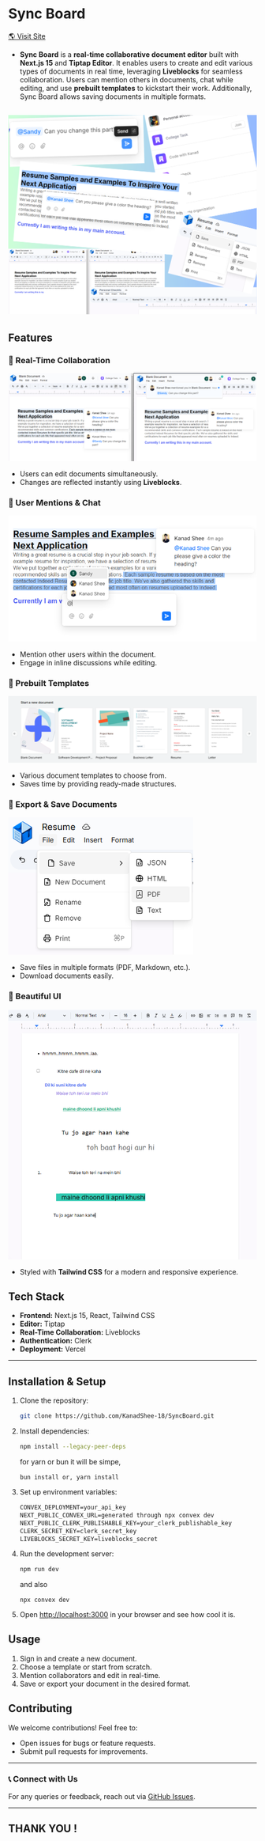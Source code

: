 # Sync Board

[🌎 Visit Site](https://sync-board-alpha.vercel.app)

- **Sync Board** is a **real-time collaborative document editor** built with **Next.js 15** and **Tiptap Editor**. It enables users to create and edit various types of documents in real time, leveraging **Liveblocks** for seamless collaboration. Users can mention others in documents, chat while editing, and use **prebuilt templates** to kickstart their work. Additionally, Sync Board allows saving documents in multiple formats.

## ![main](/public/Images/scrnst/collage.png)

## Features

### 🚀 Real-Time Collaboration

![Sync Board](/public/Images/scrnst/img9.png)

- Users can edit documents simultaneously.
- Changes are reflected instantly using **Liveblocks**.


### 💬 User Mentions & Chat

![message](/public/Images/scrnst/img7.png)

- Mention other users within the document.
- Engage in inline discussions while editing.


### 📄 Prebuilt Templates

![templates](/public/Images/scrnst/img10.png)

- Various document templates to choose from.
- Saves time by providing ready-made structures.


### 💾 Export & Save Documents

![export_options](/public/Images/scrnst/img11.png)

- Save files in multiple formats (PDF, Markdown, etc.).
- Download documents easily.


### 🎨 Beautiful UI

![export_options](/public/Images/scrnst/img3.png)

- Styled with **Tailwind CSS** for a modern and responsive experience.


## Tech Stack

- **Frontend:** Next.js 15, React, Tailwind CSS
- **Editor:** Tiptap
- **Real-Time Collaboration:** Liveblocks
- **Authentication:** Clerk
- **Deployment:** Vercel

---

## Installation & Setup

1. Clone the repository:
   ```bash
   git clone https://github.com/KanadShee-18/SyncBoard.git
   ```
2. Install dependencies:

   ```bash
   npm install --legacy-peer-deps
   ```

   for yarn or bun it will be simpe,

   ```
   bun install or, yarn install
   ```

3. Set up environment variables:
   ```plaintext
   CONVEX_DEPLOYMENT=your_api_key
   NEXT_PUBLIC_CONVEX_URL=generated through npx convex dev
   NEXT_PUBLIC_CLERK_PUBLISHABLE_KEY=your_clerk_publishable_key
   CLERK_SECRET_KEY=clerk_secret_key
   LIVEBLOCKS_SECRET_KEY=liveblocks_secret
   ```
4. Run the development server:
   ```bash
   npm run dev
   ```
   and also
   ```
   npx convex dev
   ```
5. Open [http://localhost:3000](http://localhost:3000) in your browser and see how cool it is.

## Usage

1. Sign in and create a new document.
2. Choose a template or start from scratch.
3. Mention collaborators and edit in real-time.
4. Save or export your document in the desired format.

## Contributing

We welcome contributions! Feel free to:

- Open issues for bugs or feature requests.
- Submit pull requests for improvements.

---

### 📞 Connect with Us

For any queries or feedback, reach out via [GitHub Issues](https://github.com/KanadShee-18/SyncBoard/issues).

---

## THANK YOU !
